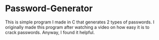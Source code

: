 # Password-Generator
This is simple program I made in C that generates 2 types of passwords. I originally made this program after watching a video on how easy it is to crack passwords. Anyway, I found it helpful.

